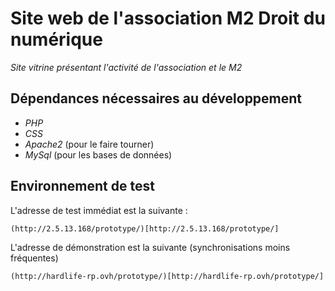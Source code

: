 # Site web de l'association M2 Droit du numérique

*Site vitrine présentant l'activité de l'association et le M2*

## Dépendances nécessaires au développement

- *PHP*
- *CSS*
- *Apache2* (pour le faire tourner)
- *MySql* (pour les bases de données)

## Environnement de test

L'adresse de test immédiat est la suivante :

`(http://2.5.13.168/prototype/)[http://2.5.13.168/prototype/]`

L'adresse de démonstration est la suivante (synchronisations moins fréquentes)

`(http://hardlife-rp.ovh/prototype/)[http://hardlife-rp.ovh/prototype/]`
